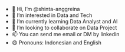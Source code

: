- 👋 Hi, I’m @shinta-anggreina
- 👀 I’m interested in Data and Tech
- 🌱 I’m currently learning Data Analyst and AI
- 💞️ I’m looking to collaborate on Data Project
- 📫 You can send me email or DM by linkedin
- 😄 Pronouns: Indonesian and English

<!---
shinta-anggreina/shinta-anggreina is a ✨ special ✨ repository because its `README.md` (this file) appears on your GitHub profile.
You can click the Preview link to take a look at your changes.
--->
